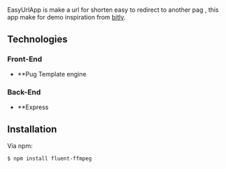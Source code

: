 #
EasyUrlApp is make a url for shorten easy to redirect to another pag , this app make for demo inspiration from [bitly](https://bitly.com).


## Technologies

### Front-End
* **Pug Template engine

### Back-End
* **Express



## Installation

Via npm:

```sh
$ npm install fluent-ffmpeg
```

